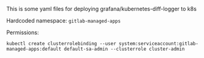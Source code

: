 This is some yaml files for deploying grafana/kubernetes-diff-logger to k8s

Hardcoded namespace: `gitlab-managed-apps`


Permissions:

`kubectl create clusterrolebinding --user system:serviceaccount:gitlab-managed-apps:default default-sa-admin --clusterrole cluster-admin`
